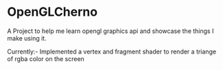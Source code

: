 # OpenGLCherno

A Project to help me learn opengl graphics api and showcase the things I make using it.

Currently:- Implemented a vertex and fragment shader to render a triange of rgba color on the screen
